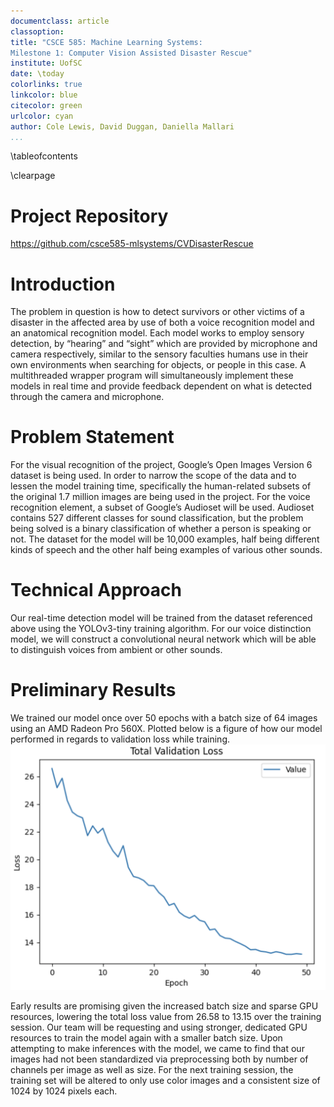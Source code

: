 ```yaml
---
documentclass: article
classoption: 
title: "CSCE 585: Machine Learning Systems: 
Milestone 1: Computer Vision Assisted Disaster Rescue"
institute: UofSC
date: \today
colorlinks: true
linkcolor: blue
citecolor: green
urlcolor: cyan
author: Cole Lewis, David Duggan, Daniella Mallari
...
```


\tableofcontents

\clearpage

# Project Repository
[https://github.com/csce585-mlsystems/CVDisasterRescue 
](https://github.com/csce585-mlsystems/CVDisasterRescue)

# Introduction
The problem in question is how to detect survivors or other victims of a disaster in the affected area by use of both a voice recognition model and an anatomical recognition model. Each model works to employ sensory detection, by “hearing” and “sight” which are provided by microphone and camera respectively, similar to the sensory faculties humans use in their own environments when searching for objects, or people in this case. A multithreaded wrapper program will simultaneously implement these models in real time and provide feedback dependent on what is detected through the camera and microphone. 

# Problem Statement
For the visual recognition of the project, Google’s Open Images Version 6 dataset is being used. In order to narrow the scope of the data and to lessen the model training time, specifically the human-related subsets of the original 1.7 million images are being used in the project. For the voice recognition element, a subset of Google’s Audioset will be used. Audioset contains 527 different classes for sound classification, but the problem being solved is a binary classification of whether a person is speaking or not. The dataset for the model will be 10,000 examples, half being different kinds of speech and the other half being examples of various other sounds. 

# Technical Approach
Our real-time detection model will be trained from the dataset referenced above using the YOLOv3-tiny training algorithm. For our voice distinction model, we will construct a convolutional neural network which will be able to distinguish voices from ambient or other sounds.

# Preliminary Results
We trained our model once over 50 epochs with a batch size of 64 images using an AMD Radeon Pro 560X. Plotted below is a figure of how our model performed in regards to validation loss while training.
![training_total_validation_loss](training_total_validation_loss.png)

Early results are promising given the increased batch size and sparse GPU resources, lowering the total loss value from 26.58 to 13.15 over the training session. Our team will be requesting and using stronger, dedicated GPU resources to train the model again with a smaller batch size. Upon attempting to make inferences with the model, we came to find that our images had not been standardized via preprocessing both by number of channels per image as well as size. 
For the next training session, the training set will be altered to only use color images and a consistent size of 1024 by 1024 pixels each.
